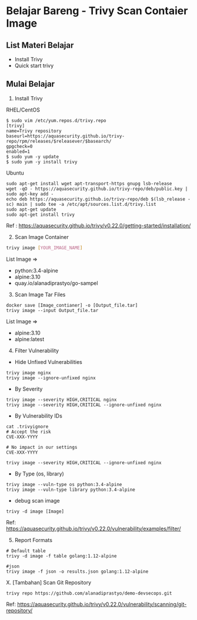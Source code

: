# Belajar Bareng - Trivy Scan Contaier Image

## List Materi Belajar

- Install Trivy
- Quick start trivy


## Mulai Belajar

1. Install Trivy

RHEL/CentOS
```
$ sudo vim /etc/yum.repos.d/trivy.repo
[trivy]
name=Trivy repository
baseurl=https://aquasecurity.github.io/trivy-repo/rpm/releases/$releasever/$basearch/
gpgcheck=0
enabled=1
$ sudo yum -y update
$ sudo yum -y install trivy
```

Ubuntu
```
sudo apt-get install wget apt-transport-https gnupg lsb-release
wget -qO - https://aquasecurity.github.io/trivy-repo/deb/public.key | sudo apt-key add -
echo deb https://aquasecurity.github.io/trivy-repo/deb $(lsb_release -sc) main | sudo tee -a /etc/apt/sources.list.d/trivy.list
sudo apt-get update
sudo apt-get install trivy
```

Ref : https://aquasecurity.github.io/trivy/v0.22.0/getting-started/installation/

2. Scan Image Container

```bash
trivy image [YOUR_IMAGE_NAME]
```
List Image => 
- python:3.4-alpine
- alpine:3.10
- quay.io/alanadiprastyo/go-sampel

3. Scan Image Tar Files

```
docker save [Image_contianer] -o [Output_file.tar]
trivy image --input Output_file.tar
```
List Image =>
- alpine:3.10
- alpine:latest

4. Filter Vulnerability

- Hide Unfixed Vulnerabilities
```
trivy image nginx
trivy image --ignore-unfixed nginx 
```
- By Severity
```
trivy image --severity HIGH,CRITICAL nginx
trivy image --severity HIGH,CRITICAL --ignore-unfixed nginx
```
- By Vulnerability IDs
```
cat .trivyignore
# Accept the risk
CVE-XXX-YYYY

# No impact in our settings
CVE-XXX-YYYY

trivy image --severity HIGH,CRITICAL --ignore-unfixed nginx
```
- By Type (os, library)

```
trivy image --vuln-type os python:3.4-alpine
trivy image --vuln-type library python:3.4-alpine
```

- debug scan image

```
trivy -d image [Image]
```

Ref: https://aquasecurity.github.io/trivy/v0.22.0/vulnerability/examples/filter/

5. Report Formats
```
# Default table
trivy -d image -f table golang:1.12-alpine

#json
trivy image -f json -o results.json golang:1.12-alpine
```

X. [Tambahan] Scan Git Repository

```
trivy repo https://github.com/alanadiprastyo/demo-devsecops.git
```
Ref: https://aquasecurity.github.io/trivy/v0.22.0/vulnerability/scanning/git-repository/